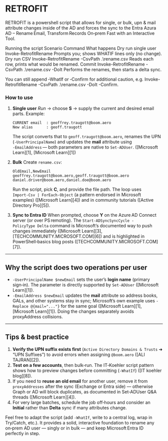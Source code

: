 # RETROFIT
RETROFIT is a powershell script that allows for single, or bulk, upn &amp; mail attribute changes inside of the AD and forces the sync to the Entra Azura AD – Rename Email, Transform Records On‑prem Fast with an Interactive Tool.

Running the script
Scenario	Command	What happens
Dry run single user	Invoke-RetrofitRename	Prompts you; shows WHATIF lines only (no change).
Dry run CSV	Invoke-RetrofitRename -CsvPath .\rename.csv	Reads each row, prints what would be renamed.
Commit	Invoke-RetrofitRename -CsvPath .\rename.csv -DoIt	Performs the renames, then starts a delta sync.

You can still append ‑WhatIf or ‑Confirm for additional caution, e.g.
Invoke-RetrofitRename -CsvPath .\rename.csv -DoIt -Confirm.


### How to use

1. **Single user**
   *Run* → choose **S** → supply the current and desired email parts.
   Example:

   ```
   CURRENT email  : geoffrey.traugott@boom.aero
   New alias      : geoff.traugott
   ```

   The script converts that to `geoff.traugott@boom.aero`, renames the UPN (`‑UserPrincipalName`) and updates the **mail** attribute using `‑EmailAddress` — both parameters are native to `Set‑ADUser`. ([Microsoft Learn][1], [Microsoft Learn][1])

2. **Bulk**
   Create `rename.csv`:

   ```csv
   OldEmail,NewEmail
   geoffrey.traugott@boom.aero,geoff.traugott@boom.aero
   daniel.driver@boom.aero,daniel.doe@boom.aero
   ```

   Run the script, pick **C**, and provide the file path. The loop uses `Import‑Csv | ForEach‑Object` (a pattern endorsed in Microsoft examples) ([Microsoft Learn][4]) and in community tutorials ([Active Directory Pro][5]).

3. **Sync to Entra ID**
   When prompted, choose **Y** on the Azure AD Connect server (or over PS remoting).
   The `Start‑ADSyncSyncCycle -PolicyType Delta` command is Microsoft’s documented way to push changes immediately ([Microsoft Learn][3], [TECHCOMMUNITY.MICROSOFT.COM][6]) and is highlighted in PowerShell‑basics blog posts ([TECHCOMMUNITY.MICROSOFT.COM][7]).

---

## Why the script does two operations per user

* `‑UserPrincipalName $newEmail` sets the user’s **login name** (primary sign‑in). The parameter is directly supported by `Set‑ADUser` ([Microsoft Learn][1]).
* `‑EmailAddress $newEmail` updates the **mail** attribute so address books, GALs, and other systems stay in sync; Microsoft’s own example uses `-Replace @{mail="..."}` for the same goal ([Microsoft Learn][1], [Microsoft Learn][1]). Doing the changes separately avoids proxyAddress collisions.

---

## Tips & best practice

1. **Verify the UPN suffix exists first** (`Active Directory Domains & Trusts` ➜ “UPN Suffixes”) to avoid errors when assigning `@boom.aero` ([ALI TAJRAN][2]).
2. **Test on a few accounts**, then bulk‑run. The IT‑Koehler script pattern shows how to preview changes before committing (`‑WhatIf`) ([IT koehler blog][8]).
3. If you need to **reuse an old email** for another user, remove it from `proxyAddresses` after the sync (Exchange or Entra side) — otherwise Graph or AD will block duplicates, as documented in Set‑ADUser Q\&A threads ([Microsoft Learn][4]).
4. For very large batches, schedule the job off‑hours and consider an **Initial** rather than **Delta** sync if many attributes change.

Feel free to adapt the script (add `‑WhatIf`, write to a central log, wrap in Try/Catch, etc.). It provides a solid, interactive foundation to rename any on‑prem AD user — singly or in bulk — and keep Microsoft Entra ID perfectly in step.
